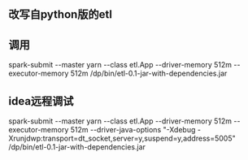 ## 改写自python版的etl
## 调用
spark-submit --master yarn --class etl.App --driver-memory 512m --executor-memory 512m /dp/bin/etl-0.1-jar-with-dependencies.jar
## idea远程调试
spark-submit --master yarn --class etl.App --driver-memory 512m --executor-memory 512m --driver-java-options "-Xdebug -Xrunjdwp:transport=dt_socket,server=y,suspend=y,address=5005" /dp/bin/etl-0.1-jar-with-dependencies.jar
